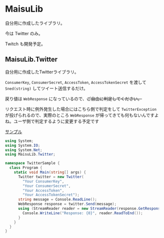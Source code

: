 ﻿# MaisuLib

自分用に作成したライブラリ。

今は Twitter のみ。

Twitch も開発予定。

## MaisuLib.Twitter

自分用に作成したTwitterライブラリ。

`ConsumerKey`, `ConsumerSecret`, `AccessToken`, `AccessTokenSecret` を渡して `Sned(string)` してツイート送信するだけ。

戻り値は `WebResponse` になっているので、~~ご自由に判定してください。~~

リクエスト時に例外発生した場合にはこちら側で判定をして `TwitterException` が投げられるので、実際のところ `WebResponse` が帰ってきても何もないんですよね。ユーザ側で判定するように変更する予定です

[サンプル](https://github.com/mystasly48/MaisuLib/blob/master/TwitterSample/Program.cs)
```csharp
using System;
using System.IO;
using System.Net;
using MaisuLib.Twitter;

namespace TwitterSample {
  class Program {
    static void Main(string[] args) {
      Twitter twitter = new Twitter(
        "Your ConsumerKey",
        "Your ConsumerSecret",
        "Your AccessToken",
        "Your AccessTokenSecret");
      string message = Console.ReadLine();
      WebResponse response = twitter.Send(message);
      using (StreamReader reader = new StreamReader(response.GetResponseStream())) {
        Console.WriteLine("Response: {0}", reader.ReadToEnd());
      }
    }
  }
}
```